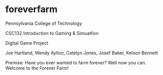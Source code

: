 # foreverfarm

Pennsylvania College of Technology

CSC132 Introduction to Gaming & Simuatlion

Digital Game Project



Joe Hartland, Wendy Ayllon, Catelyn Jones, Josef Baker, Kelson Bennett

Premise: Have you ever wanted to farm forever? Well now you can. Welcome to the Forever Farm!

